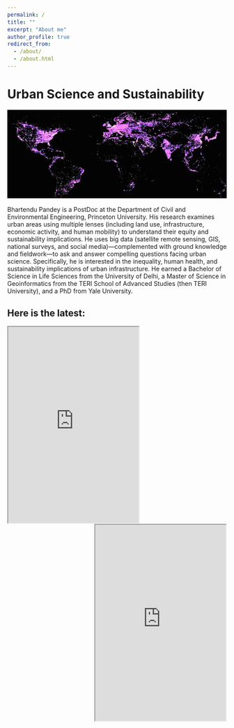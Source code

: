 ```yaml
---
permalink: /
title: ""
excerpt: "About me"
author_profile: true
redirect_from: 
  - /about/
  - /about.html
---
```

# Urban Science and Sustainability

![Screenshot](/images/Urban4.1_.jpg)

Bhartendu Pandey is a PostDoc at the Department of Civil and Environmental Engineering, Princeton University. His research examines urban areas using multiple lenses (including land use, infrastructure, economic activity, and human mobility) to understand their equity and sustainability implications. He uses big data (satellite remote sensing, GIS, national surveys, and social media)—complemented with ground knowledge and fieldwork—to ask and answer compelling questions facing urban science.  Specifically, he is interested in the inequality, human health, and sustainability implications of urban infrastructure. He earned a Bachelor of Science in Life Sciences from the University of Delhi, a Master of Science in Geoinformatics from the TERI School of Advanced Studies (then TERI University), and a PhD from Yale University.

## Here is the latest:
<div class="box">
  
</div>
  <iframe src="https://www.linkedin.com/embed/feed/update/urn:li:share:6916932241482752000" height="450" width="300" frameborder="1" allowfullscreen="" title="Embedded post" align = "left"></iframe>
<div class="box">
  <iframe src="https://www.linkedin.com/embed/feed/update/urn:li:share:6726510902230753280" height="450" width="300" frameborder="1" allowfullscreen="" title="Embedded post" align = "right"></iframe>
  
</div>

